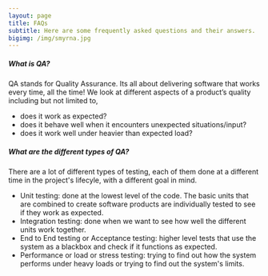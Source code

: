 ```yaml
---
layout: page
title: FAQs
subtitle: Here are some frequently asked questions and their answers.
bigimg: /img/smyrna.jpg
---
```


##### What is QA?
QA stands for Quality Assurance. Its all about delivering software that works every time, all the time! We look at different aspects of a product’s quality including but not limited to,

 * does it work as expected?
 * does it behave well when it encounters unexpected situations/input?
 * does it work well under heavier than expected load?

##### What are the different types of QA?

There are a lot of different types of testing, each of them done at a different time in the project's lifecyle, with a different goal in mind.

 * Unit testing: done at the lowest level of the code. The basic units that are combined to create software products are individually tested to see if they work as expected.
 * Integration testing: done when we want to see how well the different units work together.
 * End to End testing or Acceptance testing: higher level tests that use the system as a blackbox and check if it functions as expected.
 * Performance or load or stress testing: trying to find out how the system performs under heavy loads or trying to find out the system's limits.
